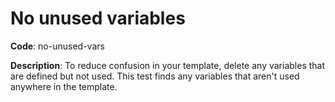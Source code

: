 # No unused variables

**Code**: no-unused-vars

**Description**: To reduce confusion in your template, delete any variables that are defined but not used. This test finds any variables that aren't used anywhere in the template.

